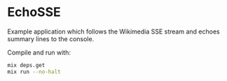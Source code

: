 # EchoSSE

Example application which follows the Wikimedia SSE stream and echoes summary
lines to the console.

Compile and run with:
```bash
mix deps.get
mix run --no-halt
```

